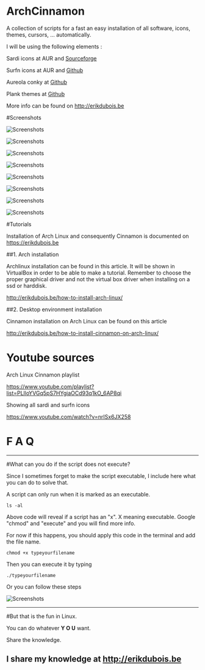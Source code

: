 # ArchCinnamon

A collection of scripts for a fast an easy installation of all software, icons, themes, cursors, ... automatically.


I will be using the following elements : 


Sardi icons at AUR and [Sourceforge](https://sourceforge.net/projects/sardi/files/)

Surfn icons at AUR and [Github](https://github.com/erikdubois/Surfn)

Aureola conky at [Github](https://github.com/erikdubois/aureola)

Plank themes at [Github](https://github.com/erikdubois/plankthemes)

More info can be found on http://erikdubois.be


#Screenshots


![Screenshots](http://i.imgur.com/EhcPkLV.jpg)

![Screenshots](http://i.imgur.com/utUeSKo.jpg)

![Screenshots](http://i.imgur.com/6BUGjYF.jpg)

![Screenshots](http://i.imgur.com/T2GzY5y.png)

![Screenshots](http://i.imgur.com/B4AmnQR.jpg)

![Screenshots](http://i.imgur.com/txkHk4F.jpg)

![Screenshots](http://i.imgur.com/qfgQ9kG.jpg)

![Screenshots](http://i.imgur.com/bA488XD.jpg)


#Tutorials


Installation of Arch Linux and consequently Cinnamon is documented on https://erikdubois.be


##1. Arch installation

Archlinux installation can be found in this article. It will be shown in VirtualBox in order to be able to make a tutorial. Remember to choose the proper graphical driver and not the virtual box driver when installing on a ssd or harddisk.

http://erikdubois.be/how-to-install-arch-linux/


##2. Desktop environment installation


Cinnamon installation on Arch Linux can be found on this article

http://erikdubois.be/how-to-install-cinnamon-on-arch-linux/






# Youtube sources

Arch Linux Cinnamon playlist

https://www.youtube.com/playlist?list=PLlloYVGq5pS7HYgiaOCd93q1kO_6AP8qi


Showing all sardi and surfn icons

https://www.youtube.com/watch?v=nrISx6JX258





# F  A  Q
--------------------

#What can you do if the script does not execute?

Since I sometimes forget to make the script executable, I include here what you can do to solve that.

A script can only run when it is marked as an executable.

	ls -al 

Above code will reveal if a script has an "x". X meaning executable.
Google "chmod" and "execute" and you will find more info.

For now if this happens, you should apply this code in the terminal and add the file name.

	chmod +x typeyourfilename

Then you can execute it by typing

	./typeyourfilename

Or you can follow these steps

![Screenshots](http://i.imgur.com/vXsOaFL.gif)


-------------------------------------------------
#But that is the fun in Linux.

You can do whatever <b>Y O U</b> want.

Share the knowledge.

I share my knowledge at http://erikdubois.be
------------------------------------------------